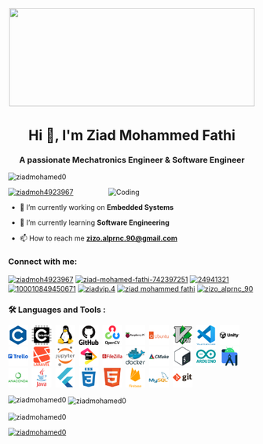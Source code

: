 <div id="header" align="center">
  <img src="[https://i.pinimg.com/564x/79/d2/2c/79d22caeaedf0e4742156063c6410f00.jpg](https://drive.google.com/file/d/1JtM9-WYpcY-Y1Umj3Fl5_kgsDqJPjRM0/view)" width="500" height = "200"/>
</div>
<h1 align="center">Hi 👋, I'm Ziad Mohammed Fathi</h1>
<h3 align="center">A passionate Mechatronics Engineer & Software Engineer</h3>

<p align="left"> <img src="https://komarev.com/ghpvc/?username=ziadmohamed0&label=Profile%20views&color=0e75b6&style=flat" alt="ziadmohamed0" /> </p>


  <img src="https://cdn.dribbble.com/users/1162077/screenshots/3848914/programmer.gif" id="header" align="right" alt="Coding" width="300"/>

<p align="left"> <a href="https://twitter.com/ziadmoh4923967" target="blank"><img src="https://img.shields.io/twitter/follow/ziadmoh4923967?logo=twitter&style=for-the-badge" alt="ziadmoh4923967" /></a> </p>

- 🔭 I’m currently working on **Embedded Systems**

- 🌱 I’m currently learning **Software Engineering**

- 📫 How to reach me **zizo.alprnc.90@gmail.com**

<h3 align="left">Connect with me:</h3>
<p align="left">
<a href="https://twitter.com/ziadmoh4923967" target="blank"><img align="center" src="https://raw.githubusercontent.com/rahuldkjain/github-profile-readme-generator/master/src/images/icons/Social/twitter.svg" alt="ziadmoh4923967" height="30" width="40" /></a>
<a href="https://www.linkedin.com/in/ziad-fathy/" target="blank"><img align="center" src="https://raw.githubusercontent.com/rahuldkjain/github-profile-readme-generator/master/src/images/icons/Social/linked-in-alt.svg" alt="ziad-mohamed-fathi-742397251" height="30" width="40" /></a>
<a href="https://stackoverflow.com/users/24941321" target="blank"><img align="center" src="https://raw.githubusercontent.com/rahuldkjain/github-profile-readme-generator/master/src/images/icons/Social/stack-overflow.svg" alt="24941321" height="30" width="40" /></a>
<a href="https://fb.com/100010849450671" target="blank"><img align="center" src="https://raw.githubusercontent.com/rahuldkjain/github-profile-readme-generator/master/src/images/icons/Social/facebook.svg" alt="100010849450671" height="30" width="40" /></a>
<a href="https://instagram.com/ziadvip.4" target="blank"><img align="center" src="https://raw.githubusercontent.com/rahuldkjain/github-profile-readme-generator/master/src/images/icons/Social/instagram.svg" alt="ziadvip.4" height="30" width="40" /></a>
<a href="https://www.youtube.com/c/ziad mohammed fathi" target="blank"><img align="center" src="https://raw.githubusercontent.com/rahuldkjain/github-profile-readme-generator/master/src/images/icons/Social/youtube.svg" alt="ziad mohammed fathi" height="30" width="40" /></a>
<a href="https://www.hackerrank.com/zizo_alprnc_90" target="blank"><img align="center" src="https://raw.githubusercontent.com/rahuldkjain/github-profile-readme-generator/master/src/images/icons/Social/hackerrank.svg" alt="zizo_alprnc_90" height="30" width="40" /></a>
</p>

### :hammer_and_wrench: Languages and Tools :
<div>
  <img src="https://github.com/devicons/devicon/blob/master/icons/c/c-plain.svg" title="C" alt="C" width="40" height="40"/>&nbsp;
  <img src="https://github.com/devicons/devicon/blob/master/icons/embeddedc/embeddedc-original-wordmark.svg" title="embeddedC" alt="embeddedC" width="40" height="40"/>&nbsp;
  <img src="https://github.com/devicons/devicon/blob/master/icons/linux/linux-original.svg" title="linux" alt="linux" width="40" height="40"/>&nbsp;
  <img src="https://github.com/devicons/devicon/blob/master/icons/github/github-original-wordmark.svg" title="github" alt="github" width="40" height="40"/>&nbsp;
  <img src="https://github.com/devicons/devicon/blob/master/icons/opencv/opencv-original-wordmark.svg" title="opencv" alt="opencv" width="40" height="40"/>&nbsp;
  <img src="https://github.com/devicons/devicon/blob/master/icons/raspberrypi/raspberrypi-original-wordmark.svg" title="raspberrypi" alt="raspberrypi" width="40" height="40"/>&nbsp;
  <img src="https://github.com/devicons/devicon/blob/master/icons/ubuntu/ubuntu-plain-wordmark.svg" title="ubuntu" alt="ubuntu" width="40" height="40"/>&nbsp;
  <img src="https://github.com/devicons/devicon/blob/master/icons/vim/vim-original.svg" title="vim" alt="vim" width="40" height="40"/>&nbsp;
  <img src="https://github.com/devicons/devicon/blob/master/icons/vscode/vscode-original-wordmark.svg" title="vscode" alt="vscode" width="40" height="40"/>&nbsp;
  <img src="https://github.com/devicons/devicon/blob/master/icons/unity/unity-original-wordmark.svg" title="unity" alt="unity" width="40" height="40"/>&nbsp;
  <img src="https://github.com/devicons/devicon/blob/master/icons/trello/trello-plain-wordmark.svg" title="trello" alt="trello" width="40" height="40"/>&nbsp;
  <img src="https://github.com/devicons/devicon/blob/master/icons/laravel/laravel-plain-wordmark.svg" title="laravel" alt="laravel" width="40" height="40"/>&nbsp;
  <img src="https://github.com/devicons/devicon/blob/master/icons/jupyter/jupyter-original-wordmark.svg" title="jupyter" alt="jupyter" width="40" height="40"/>&nbsp;
  <img src="https://github.com/devicons/devicon/blob/master/icons/jetbrains/jetbrains-original.svg" title="jetbrains" alt="jetbrains" width="40" height="40"/>&nbsp;
  <img src="https://github.com/devicons/devicon/blob/master/icons/filezilla/filezilla-plain-wordmark.svg" title="filezilla" alt="filezilla" width="40" height="40"/>&nbsp;
  <img src="https://github.com/devicons/devicon/blob/master/icons/docker/docker-original-wordmark.svg" title="docker" alt="docker" width="40" height="40"/>&nbsp;
  <img src="https://github.com/devicons/devicon/blob/master/icons/cmake/cmake-original-wordmark.svg" title="cmake" alt="cmake" width="40" height="40"/>&nbsp;
  <img src="https://github.com/devicons/devicon/blob/master/icons/bash/bash-original.svg" title="bash" alt="bash" width="40" height="40"/>&nbsp;
  <img src="https://github.com/devicons/devicon/blob/master/icons/arduino/arduino-original-wordmark.svg" title="arduino" alt="arduino" width="40" height="40"/>&nbsp;
  <img src="https://github.com/devicons/devicon/blob/master/icons/androidstudio/androidstudio-original.svg" title="androidstudio" alt="androidstudio" width="40" height="40"/>&nbsp;
  <img src="https://github.com/devicons/devicon/blob/master/icons/anaconda/anaconda-original-wordmark.svg" title="anaconda" alt="anaconda" width="40" height="40"/>&nbsp;
  <img src="https://github.com/devicons/devicon/blob/master/icons/java/java-original-wordmark.svg" title="Java" alt="Java" width="40" height="40"/>&nbsp;
  <img src="https://github.com/devicons/devicon/blob/master/icons/flutter/flutter-original.svg" title="Flutter" alt="Flutter" width="40" height="40"/>&nbsp;
  <img src="https://github.com/devicons/devicon/blob/master/icons/css3/css3-plain-wordmark.svg"  title="CSS3" alt="CSS" width="40" height="40"/>&nbsp;
  <img src="https://github.com/devicons/devicon/blob/master/icons/html5/html5-original.svg" title="HTML5" alt="HTML" width="40" height="40"/>&nbsp;
  <img src="https://github.com/devicons/devicon/blob/master/icons/firebase/firebase-plain-wordmark.svg" title="Firebase" alt="Firebase" width="40" height="40"/>&nbsp;
  <img src="https://github.com/devicons/devicon/blob/master/icons/mysql/mysql-original-wordmark.svg" title="MySQL"  alt="MySQL" width="40" height="40"/>&nbsp;
  <img src="https://github.com/devicons/devicon/blob/master/icons/git/git-original-wordmark.svg" title="Git" **alt="Git" width="40" height="40"/>  
</div>

<p><img align="left" src="https://github-readme-stats.vercel.app/api/top-langs?username=ziadmohamed0&show_icons=true&locale=en&layout=compact" alt="ziadmohamed0" /></p>

<p>&nbsp;<img align="center" src="https://github-readme-stats.vercel.app/api?username=ziadmohamed0&show_icons=true&locale=en" alt="ziadmohamed0" /></p>

<p><img align="center" src="https://github-readme-streak-stats.herokuapp.com/?user=ziadmohamed0&" alt="ziadmohamed0" /></p>

<p align="left"> <a href="https://github.com/ryo-ma/github-profile-trophy"><img src="https://github-profile-trophy.vercel.app/?username=ziadmohamed0" alt="ziadmohamed0" /></a> </p>
